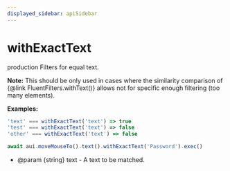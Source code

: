 ```yaml
---
displayed_sidebar: apiSidebar
---
```

# withExactText

 <span class="theme-doc-version-badge badge badge--success">production</span> 
Filters for equal text.

**Note:** This should be only used in cases where the similarity
 comparison of {@link FluentFilters.withText()} allows not for
 specific enough filtering (too many elements).

**Examples:** 
```typescript
'text' === withExactText('text') => true
'test' === withExactText('text') => false
'other' === withExactText('text') => false

await aui.moveMouseTo().text().withExactText('Password').exec()
```

   * @param {string} text - A text to be matched.
